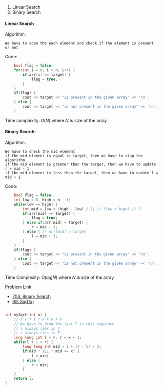 1. Linear Search
2. Binary Search

#### Linear Search

Algorithm:

	We have to scan the each element and check if the element is present or not

Code:

```cpp
	bool flag = false;
	for(int i = 0; i < n; i++) {
		if(arr[i] == target) {
			flag = true;
		}
	}
	if(flag) {
		cout << target << "is present in the given array" << '\n';
	} else {
		cout << target << "is not present in the given array" << '\n';
	}
```

Time complexity: $O(N)$ where $N$ is size of the array

#### Binary Search:

Algorithm:

	We have to check the mid element 
	if the mid element is equal to target, then we have to stop the algorithm 
	if the mid element is greater than the target, then we have to update r = mid - 1
	if the mid element is less than the target, then we have to update l = mid + 1

Code:

```cpp
	bool flag = false;
	int low = 0, high = n - 1;
	while(low <= high) {
		int mid = low + (high - low) / 2; // (low + high) // 2
		if(arr[mid] == target) {
			flag = true;
		} else if(arr[mid] < target) {
			r = mid - 1;
		} else { // arr[mid] > target
			l = mid + 1;
		}
	}
	if(flag) {
		cout << target << "is present in the given array" << '\n';
	} else {
		cout << target << "is not present in the given array" << '\n';
	}
```

Time Complexity: $O(logN)$ where $N$ is size of the array

Problem Link:
- [704. Binary Search](https://leetcode.com/problems/binary-search/description/)
- [69. Sqrt(x)](https://leetcode.com/problems/sqrtx/)
```cpp

int mySqrt(int x) {
	// T T T T T F F F F F
	// We have to find the last T in this sequence
	// l always lies in T
	// r always lies in F
	long long int l = 0, r = x + 1;
	while(l + 1 < r) {
		long long int mid = l + (r - l) / 2;
		if(mid * 1LL * mid <= x) {
			l = mid;
		} else {
			r = mid;	
		}
	}
	return l;
}
	
	
```







